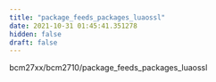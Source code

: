 ```yaml
---
title: "package_feeds_packages_luaossl"
date: 2021-10-31 01:45:41.351278
hidden: false
draft: false
---
```


bcm27xx/bcm2710/package_feeds_packages_luaossl

